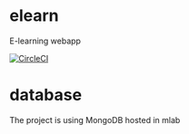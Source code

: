 # elearn
E-learning webapp 

[![CircleCI](https://circleci.com/gh/alsong/elearn.svg?style=svg)](https://circleci.com/gh/alsong/elearn)

# database 
The project is using MongoDB hosted in mlab